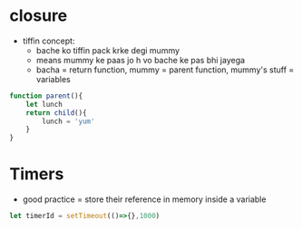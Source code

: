 # closure
- tiffin concept:
    - bache ko tiffin pack krke degi mummy
    - means mummy ke paas jo h vo bache ke pas bhi jayega
    - bacha = return function, mummy = parent function, mummy's stuff = variables
```js
function parent(){
    let lunch
    return child(){
        lunch = 'yum'
    }
}
```
# Timers
- good practice = store their reference in memory inside a variable
```js
let timerId = setTimeout(()=>{},1000)
```